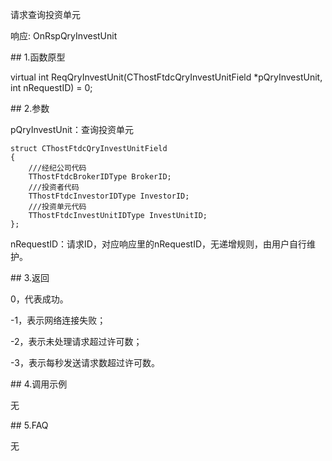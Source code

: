 <p>请求查询投资单元</p>
<p>响应: OnRspQryInvestUnit</p>
<span class="anchor" id="02c14918-4388-415a-b447-0afd63e3414e"></span>
## 1.函数原型
<p>virtual int ReqQryInvestUnit(CThostFtdcQryInvestUnitField *pQryInvestUnit, int nRequestID) = 0;</p>
<span class="anchor" id="35c565b0-d807-4524-92f1-e1a4c231149f"></span>
## 2.参数
<p>pQryInvestUnit：查询投资单元</p>
<pre><code>struct CThostFtdcQryInvestUnitField
{
    ///经纪公司代码
    TThostFtdcBrokerIDType BrokerID;
    ///投资者代码
    TThostFtdcInvestorIDType InvestorID;
    ///投资单元代码
    TThostFtdcInvestUnitIDType InvestUnitID;
};
</code></pre>
<p>nRequestID：请求ID，对应响应里的nRequestID，无递增规则，由用户自行维护。</p>
<span class="anchor" id="a9feb6cb-4d66-4eeb-a096-ed3ccecaba97"></span>
## 3.返回
<p>0，代表成功。</p>
<p>-1，表示网络连接失败；</p>
<p>-2，表示未处理请求超过许可数；</p>
<p>-3，表示每秒发送请求数超过许可数。</p>
<span class="anchor" id="a5244403-3e37-4077-9c59-ea576f407b0c"></span>
## 4.调用示例
<p>无</p>
<span class="anchor" id="a31eee40-3458-4728-86ef-ca8f1d8f6e51"></span>
## 5.FAQ
<p>无</p>
